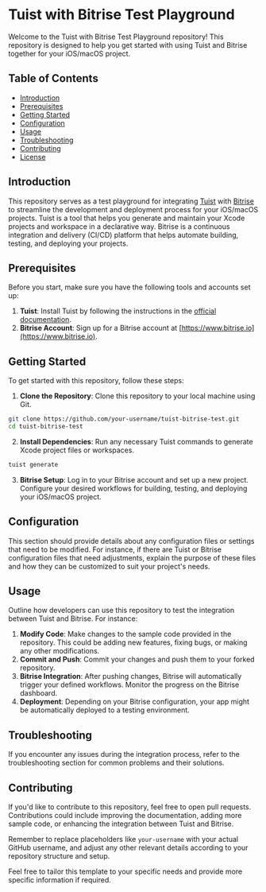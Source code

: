 # Tuist with Bitrise Test Playground

Welcome to the Tuist with Bitrise Test Playground repository! This repository is designed to help you get started with using Tuist and Bitrise together for your iOS/macOS project. 

## Table of Contents

- [Introduction](#introduction)
- [Prerequisites](#prerequisites)
- [Getting Started](#getting-started)
- [Configuration](#configuration)
- [Usage](#usage)
- [Troubleshooting](#troubleshooting)
- [Contributing](#contributing)
- [License](#license)

## Introduction

This repository serves as a test playground for integrating [Tuist](https://tuist.io/) with [Bitrise](https://www.bitrise.io/) to streamline the development and deployment process for your iOS/macOS projects. Tuist is a tool that helps you generate and maintain your Xcode projects and workspace in a declarative way. Bitrise is a continuous integration and delivery (CI/CD) platform that helps automate building, testing, and deploying your projects.

## Prerequisites

Before you start, make sure you have the following tools and accounts set up:

1. **Tuist**: Install Tuist by following the instructions in the [official documentation](https://docs.tuist.io/guides/getting-started/installation).
2. **Bitrise Account**: Sign up for a Bitrise account at [https://www.bitrise.io](https://www.bitrise.io).

## Getting Started

To get started with this repository, follow these steps:

1. **Clone the Repository**: Clone this repository to your local machine using Git.

```bash
git clone https://github.com/your-username/tuist-bitrise-test.git
cd tuist-bitrise-test
```

2. **Install Dependencies**: Run any necessary Tuist commands to generate Xcode project files or workspaces.

```bash
tuist generate
```

3. **Bitrise Setup**: Log in to your Bitrise account and set up a new project. Configure your desired workflows for building, testing, and deploying your iOS/macOS project.

## Configuration

This section should provide details about any configuration files or settings that need to be modified. For instance, if there are Tuist or Bitrise configuration files that need adjustments, explain the purpose of these files and how they can be customized to suit your project's needs.

## Usage

Outline how developers can use this repository to test the integration between Tuist and Bitrise. For instance:

1. **Modify Code**: Make changes to the sample code provided in the repository. This could be adding new features, fixing bugs, or making any other modifications.
2. **Commit and Push**: Commit your changes and push them to your forked repository.
3. **Bitrise Integration**: After pushing changes, Bitrise will automatically trigger your defined workflows. Monitor the progress on the Bitrise dashboard.
4. **Deployment**: Depending on your Bitrise configuration, your app might be automatically deployed to a testing environment.

## Troubleshooting

If you encounter any issues during the integration process, refer to the troubleshooting section for common problems and their solutions.

## Contributing

If you'd like to contribute to this repository, feel free to open pull requests. Contributions could include improving the documentation, adding more sample code, or enhancing the integration between Tuist and Bitrise.

Remember to replace placeholders like `your-username` with your actual GitHub username, and adjust any other relevant details according to your repository structure and setup.

Feel free to tailor this template to your specific needs and provide more specific information if required.
